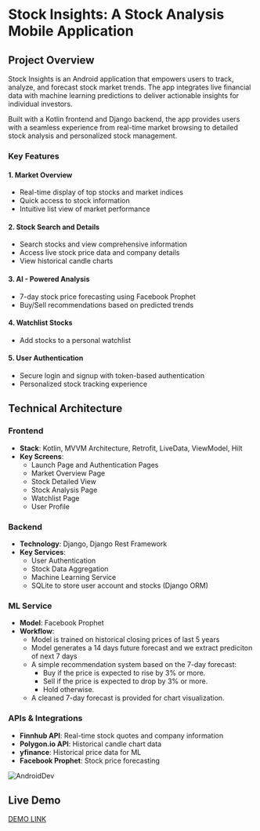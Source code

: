 # Stock Insights: A Stock Analysis Mobile Application

## Project Overview

Stock Insights is an Android application that empowers users to track, analyze, and forecast stock market trends. The app integrates live financial data with machine learning predictions to deliver actionable insights for individual investors.

Built with a Kotlin frontend and Django backend, the app provides users with a seamless experience from real-time market browsing to detailed stock analysis and personalized stock management.

### Key Features

#### 1. Market Overview
- Real-time display of top stocks and market indices
- Quick access to stock information
- Intuitive list view of market performance

#### 2. Stock Search and Details
- Search stocks and view comprehensive information
- Access live stock price data and company details
- View historical candle charts

#### 3. AI - Powered Analysis
- 7-day stock price forecasting using Facebook Prophet
- Buy/Sell recommendations based on predicted trends

#### 4. Watchlist Stocks
- Add stocks to a personal watchlist

#### 5. User Authentication
- Secure login and signup with token-based authentication
- Personalized stock tracking experience

## Technical Architecture

### Frontend
- **Stack**: Kotlin, MVVM Architecture, Retrofit, LiveData, ViewModel, Hilt
- **Key Screens**:
  - Launch Page and Authentication Pages
  - Market Overview Page
  - Stock Detailed View
  - Stock Analysis Page
  - Watchlist Page
  - User Profile

### Backend
- **Technology**: Django, Django Rest Framework
- **Key Services**:
  - User Authentication
  - Stock Data Aggregation
  - Machine Learning Service
  - SQLite to store user account and stocks (Django ORM)
 
### ML Service
- **Model**: Facebook Prophet
- **Workflow**:
  - Model is trained on historical closing prices of last 5 years
  - Model generates a 14 days future forecast and we extract prediciton of next 7 days
  -  A simple recommendation system based on the 7-day forecast:
      - Buy if the price is expected to rise by 3% or more.
      - Sell if the price is expected to drop by 3% or more.
      - Hold otherwise.
  - A cleaned 7-day forecast is provided for chart visualization.

### APIs & Integrations
- **Finnhub API**: Real-time stock quotes and company information
- **Polygon.io API**: Historical candle chart data
- **yfinance**: Historical price data for ML
- **Facebook Prophet**: Stock price forecasting

![AndroidDev](https://github.com/user-attachments/assets/066d297f-8154-4b66-a7d0-c80da4c86486)



## Live Demo

[DEMO LINK](https://youtube.com/shorts/sa9yQm1N80U?feature=share)


